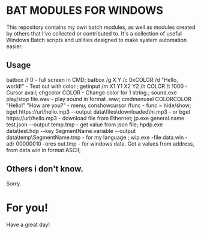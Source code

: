 # BAT MODULES FOR WINDOWS

This repository contains my own batch modules, as well as modules created by others that I've collected or contributed to. It's a collection of useful Windows Batch scripts and utilities designed to make system automation easier.

## Usage

batbox /f 0 - full screen in CMD;
batbox /g X Y /c 0xCOLOR /d "Hello, world!" - Text out with color.;
getinput /m X1 Y1 X2 Y2 /h COLOR /t 1000 - Cursor avail;
chgcolor COLOR - Change color for 1 string.;
sound.exe play/stop file.wav - play sound in format .wav;
cmdmenusel COLORCOLOR "Hello!" "How are you?" - menu;
conshowcursor /func - func = hide/show;
bget https://url/hello.mp3 --output data\\files\\downloaded\\hi.mp3 - or bget https://url/hello.mp3 - download file from Ethernet;
jp.exe general.name test.json --output temp.tmp - get value from json file;
hpdp.exe data\test.hdp --key SegmentName.variable --output data\temp\SegmentName.tmp - for my language.;
wip.exe -file data.win -adr 00000010 -ores out.tmp - for windows data. Got a values from address, from data.win in format ASCII;

## Others i don't know.
Sorry.

# For you!

Have a great day!
